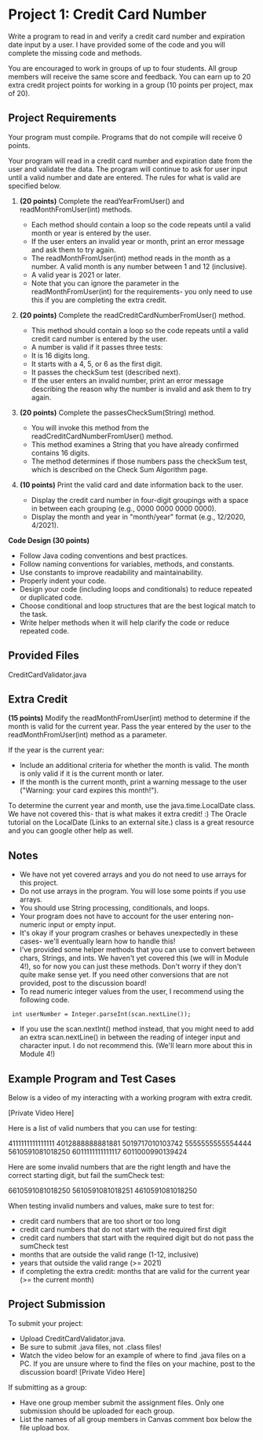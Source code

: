 # Project 1: Credit Card Number

Write a program to read in and verify a credit card number and expiration date input by a user. I have provided some of the code and you will complete the missing code and methods.

You are encouraged to work in groups of up to four students. All group members will receive the same score and feedback. You can earn up to 20 extra credit project points for working in a group (10 points per project, max of 20). 

## Project Requirements

Your program must compile. Programs that do not compile will receive 0 points.

Your program will read in a credit card number and expiration date from the user and validate the data. The program will continue to ask for user input until a valid number and date are entered. The rules for what is valid are specified below.

1. **(20 points)** Complete the readYearFromUser() and readMonthFromUser(int) methods.
   * Each method should contain a loop so the code repeats until a valid month or year is entered by the user.
   * If the user enters an invalid year or month, print an error message and ask them to try again.
   * The readMonthFromUser(int) method reads in the month as a number. A valid month is any number between 1 and 12 (inclusive).
   * A valid year is 2021 or later.
   * Note that you can ignore the parameter in the readMonthFromUser(int) for the requirements- you only need to use this if you are completing the extra credit.
	 
2. **(20 points)** Complete the readCreditCardNumberFromUser() method.
   * This method should contain a loop so the code repeats until a valid credit card number is entered by the user.
   * A number is valid if it passes three tests:
   * It is 16 digits long.
   * It starts with a 4, 5, or 6 as the first digit.
   * It passes the checkSum test (described next).
   * If the user enters an invalid number, print an error message describing the reason why the number is invalid and ask them to try again.

3. **(20 points)** Complete the passesCheckSum(String) method.
   * You will invoke this method from the readCreditCardNumberFromUser() method.
   * This method examines a String that you have already confirmed contains 16 digits. 
   * The method determines if those numbers pass the checkSum test, which is described on the Check Sum Algorithm page.

4. **(10 points)** Print the valid card and date information back to the user.
   * Display the credit card number in four-digit groupings with a space in between each grouping (e.g., 0000 0000 0000 0000).
   * Display the month and year in "month/year" format (e.g., 12/2020, 4/2021).

**Code Design (30 points)**

* Follow Java coding conventions and best practices.
* Follow naming conventions for variables, methods, and constants.
* Use constants to improve readability and maintainability.
* Properly indent your code.
* Design your code (including loops and conditionals) to reduce repeated or duplicated code.
* Choose conditional and loop structures that are the best logical match to the task.
* Write helper methods when it will help clarify the code or reduce repeated code.

## Provided Files
CreditCardValidator.java

## Extra Credit
**(15 points)** Modify the readMonthFromUser(int) method to determine if the month is valid for the current year. Pass the year entered by the user to the readMonthFromUser(int) method as a parameter.

If the year is the current year:
* Include an additional criteria for whether the month is valid. The month is only valid if it is the current month or later.
* If the month is the current month, print a warning message to the user ("Warning: your card expires this month!").

To determine the current year and month, use the java.time.LocalDate class. We have not covered this- that is what makes it extra credit! :) The Oracle tutorial on the LocalDate (Links to an external site.) class is a great resource and you can google other help as well.

## Notes
* We have not yet covered arrays and you do not need to use arrays for this project.
* Do not use arrays in the program. You will lose some points if you use arrays.
* You should use String processing, conditionals, and loops.
* Your program does not have to account for the user entering non-numeric input or empty input.
* It's okay if your program crashes or behaves unexpectedly in these cases- we'll eventually learn how to handle this!
* I've provided some helper methods that you can use to convert between chars, Strings, and ints. We haven't yet covered this (we will in Module 4!), so for now you can just these methods. Don't worry if they don't quite make sense yet. If you need other conversions that are not provided, post to the discussion board!
* To read numeric integer values from the user, I recommend using the following code.

``` int userNumber = Integer.parseInt(scan.nextLine());```

* If you use the scan.nextInt() method instead, that you might need to add an extra scan.nextLine() in between the reading of integer input and character input. I do not recommend this. (We'll learn more about this in Module 4!)

## Example Program and Test Cases
Below is a video of my interacting with a working program with extra credit.

[Private Video Here]

Here is a list of valid numbers that you can use for testing:

4111111111111111
4012888888881881
5019717010103742
5555555555554444
5610591081018250
6011111111111117
6011000990139424

Here are some invalid numbers that are the right length and have the correct starting digit, but fail the sumCheck test:

6610591081018250
5610591081018251
4610591081018250

When testing invalid numbers and values, make sure to test for:
* credit card numbers that are too short or too long
* credit card numbers that do not start with the required first digit
* credit card numbers that start with the required digit but do not pass the sumCheck test
* months that are outside the valid range (1-12, inclusive)
* years that outside the valid range (>= 2021)
* if completing the extra credit: months that are valid for the current year (>= the current month)

## Project Submission

To submit your project:
* Upload CreditCardValidator.java.
* Be sure to submit .java files, not .class files!
* Watch the video below for an example of where to find .java files on a PC. If you are unsure where to find the files on your machine, post to the discussion board! [Private Video Here]

If submitting as a group:
* Have one group member submit the assignment files. Only one submission should be uploaded for each group.
* List the names of all group members in Canvas comment box below the file upload box.
